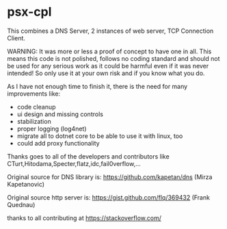 # psx-cpl

This combines a DNS Server, 2 instances of web server, TCP Connection Client.

WARNING:
It was more or less a proof of concept to have one in all.
This means this code is not polished, follows no coding standard and should not be used for any serious work as it could be harmful even if it was never intended! 
So only use it at your own risk and if you know what you do.

As I have not enough time to finish it, there is the need for many improvements like:
- code cleanup
- ui design and missing controls
- stabilization
- proper logging (log4net)
- migrate all to dotnet core to be able to use it with linux, too
- could add proxy functionality

Thanks goes to all of the developers and contributors like CTurt,Hitodama,Specter,flatz,idc,fail0verflow,...


Original source for DNS library is:
https://github.com/kapetan/dns (Mirza Kapetanovic)

Original source http server is:
https://gist.github.com/flq/369432 (Frank Quednau)

thanks to all contributing at https://stackoverflow.com/
